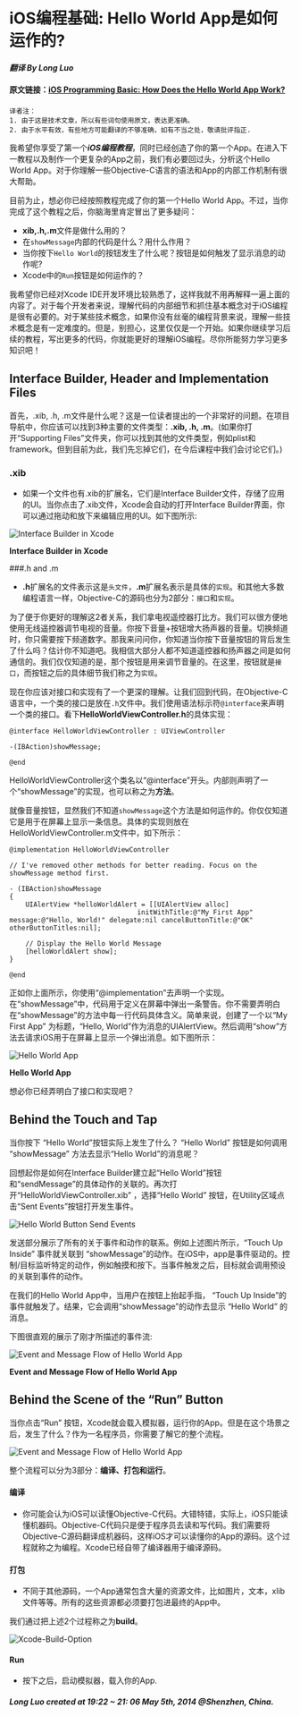 
# iOS编程基础: Hello World App是如何运作的?

#### ***翻译 By Long Luo***

#### 原文链接：[iOS Programming Basic: How Does the Hello World App Work?](http://www.appcoda.com/ios-programming-basic-how-does-the-hello-world-app-work/)


	译者注：
	1. 由于这是技术文章，所以有些词句使用原文，表达更准确。
	2. 由于水平有效，有些地方可能翻译的不够准确，如有不当之处，敬请批评指正.

我希望你享受了第一个***iOS编程教程***，同时已经创造了你的第一个App。在进入下一教程以及制作一个更复杂的App之前，我们有必要回过头，分析这个Hello World App。对于你理解一些Objective-C语言的语法和App的内部工作机制有很大帮助。

目前为止，想必你已经按照教程完成了你的第一个Hello World App。不过，当你完成了这个教程之后，你脑海里肯定冒出了更多疑问：

- **xib,.h,.m**文件是做什么用的？
- 在`showMessage`内部的代码是什么？用什么作用？
- 当你按下`Hello World`的按钮发生了什么呢？按钮是如何触发了显示消息的动作呢?
- Xcode中的`Run`按钮是如何运作的？

<!--more-->

我希望你已经对Xcode IDE开发环境比较熟悉了，这样我就不用再解释一遍上面的内容了。对于每个开发者来说，理解代码的内部细节和抓住基本概念对于iOS编程是很有必要的。对于某些技术概念，如果你没有丝毫的编程背景来说，理解一些技术概念是有一定难度的。但是，别担心，这里仅仅是一个开始。如果你继续学习后续的教程，写出更多的代码，你就能更好的理解iOS编程。尽你所能努力学习更多知识吧！

## Interface Builder, Header and Implementation Files

首先，.xib, .h, .m文件是什么呢？这是一位读者提出的一个非常好的问题。在项目导航中，你应该可以找到3种主要的文件类型：**.xib, .h, .m**。(如果你打开“Supporting Files”文件夹，你可以找到其他的文件类型，例如plist和framework。但到目前为此，我们先忘掉它们，在今后课程中我们会讨论它们。)

### .xib
- 如果一个文件也有.xib的扩展名，它们是Interface Builder文件，存储了应用的UI。当你点击了.xib文件，Xcode会自动的打开Interface Builder界面，你可以通过拖动和放下来编辑应用的UI。如下图所示:

![Interface Builder in Xcode](http://www.appcoda.com/wp-content/uploads/2012/04/Hello-World-Interface-Builder.jpg)

**Interface Builder in Xcode**

###.h and .m 

- **.h**扩展名的文件表示这是`头文件`，**.m**扩展名表示是具体的`实现`。和其他大多数编程语言一样，Objective-C的源码也分为2部分：`接口`和`实现`。

为了便于你更好的理解这2者关系，我们拿电视遥控器打比方。我们可以很方便地使用无线遥控器调节电视的音量。你按下音量+按钮增大扬声器的音量。切换频道时，你只需要按下频道数字。那我来问问你，你知道当你按下音量按钮的背后发生了什么吗？估计你不知道吧。我相信大部分人都不知道遥控器和扬声器之间是如何通信的。我们仅仅知道的是，那个按钮是用来调节音量的。在这里，按钮就是`接口`，而按钮之后的具体细节我们称之为`实现`。

现在你应该对接口和实现有了一个更深的理解。让我们回到代码，在Objective-C语言中，一个类的接口是放在`.h`文件中。我们使用语法标示符`@interface`来声明一个类的接口。看下**HelloWorldViewController.h**的具体实现：

	@interface HelloWorldViewController : UIViewController

	-(IBAction)showMessage;

	@end

HelloWorldViewController这个类名以“@interface”开头。内部则声明了一个“showMessage”的实现，也可以称之为**方法**。

就像音量按钮，显然我们不知道`showMessage`这个方法是如何运作的。你仅仅知道它是用于在屏幕上显示一条信息。具体的实现则放在HelloWorldViewController.m文件中，如下所示：

	@implementation HelloWorldViewController

	// I've removed other methods for better reading. Focus on the showMessage method first.

	- (IBAction)showMessage 
	{
    	UIAlertView *helloWorldAlert = [[UIAlertView alloc]
                                    initWithTitle:@"My First App" message:@"Hello, World!" delegate:nil cancelButtonTitle:@"OK" otherButtonTitles:nil];
    
    	// Display the Hello World Message
    	[helloWorldAlert show];
	}

	@end

正如你上面所示，你使用“@implementation”去声明一个实现。在“showMessage”中，代码用于定义在屏幕中弹出一条警告。你不需要弄明白在“showMessage”的方法中每一行代码具体含义。简单来说，创建了一个以“My First App” 为标题，“Hello, World”作为消息的UIAlertView。然后调用“show”方法去请求iOS用于在屏幕上显示一个弹出消息。如下图所示：

![Hello World App](http://www.appcoda.com/wp-content/uploads/2012/04/Hello-World-App.jpg)

**Hello World App**

想必你已经弄明白了接口和实现吧？

## Behind the Touch and Tap

当你按下 “Hello World”按钮实际上发生了什么？ “Hello World” 按钮是如何调用 “showMessage” 方法去显示“Hello World”的消息呢？

回想起你是如何在Interface Builder建立起“Hello World”按钮和“sendMessage”的具体动作的关联的。再次打开“HelloWorldViewController.xib” ，选择“Hello World” 按钮，在Utility区域点击“Sent Events”按钮打开发生事件。

![Hello World Button Send Events](http://www.appcoda.com/wp-content/uploads/2012/04/Hello-World-Button-Sent-Events.jpg)

发送部分展示了所有的关于事件和动作的联系。例如上述图片所示，“Touch Up Inside” 事件就关联到 “showMessage”的动作。在iOS中，app是事件驱动的。控制/目标监听特定的动作，例如触摸和按下。当事件触发之后，目标就会调用预设的关联到事件的动作。

在我们的Hello World App中，当用户在按钮上抬起手指， “Touch Up Inside”的事件就触发了。结果，它会调用“showMessage”的动作去显示 “Hello World” 的消息。

下图很直观的展示了刚才所描述的事件流:

![Event and Message Flow of Hello World App](http://www.appcoda.com/wp-content/uploads/2012/04/HelloWorld-Message-Flow.jpg)

**Event and Message Flow of Hello World App**

## Behind the Scene of the “Run” Button

当你点击“Run” 按钮，Xcode就会载入模拟器，运行你的App。但是在这个场景之后，发生了什么？作为一名程序员，你需要了解它的整个流程。

![Event and Message Flow of Hello World App](http://www.appcoda.com/wp-content/uploads/2012/04/Xcode-Build-Process.jpg)

整个流程可以分为3部分：**编译、打包和运行**。

#### 编译
- 你可能会认为iOS可以读懂Objective-C代码。大错特错，实际上，iOS只能读懂机器码。Objective-C代码只是便于程序员去读和写代码。我们需要将Objective-C源码翻译成机器码，这样iOS才可以读懂你的App的源码。这个过程就称之为编程。Xcode已经自带了编译器用于编译源码。

#### 打包
- 不同于其他源码，一个App通常包含大量的资源文件，比如图片，文本，xlib文件等等。所有的这些资源都必须要打包进最终的App中。

我们通过把上述2个过程称之为**build**。

![Xcode-Build-Option](http://www.appcoda.com/wp-content/uploads/2012/04/Xcode-Build-Option.jpg)

#### Run 
- 按下之后，启动模拟器，载入你的App.


#### ***Long Luo created at 19:22 ~ 21: 06 May 5th, 2014 @Shenzhen, China.***
